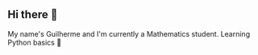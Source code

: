 ## Hi there 👋
  My name's Guilherme and I'm currently a Mathematics student.
   Learning Python basics 😬
